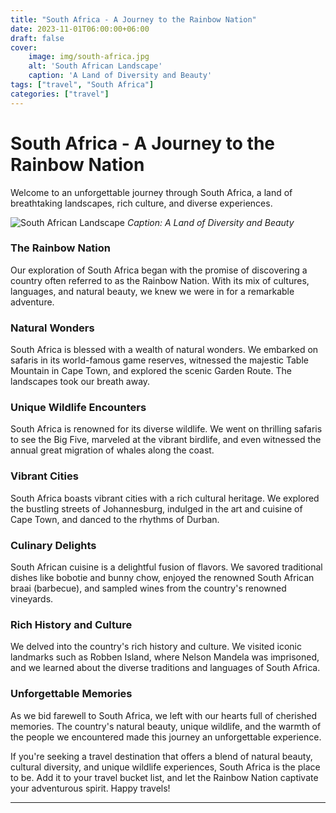```yaml
---
title: "South Africa - A Journey to the Rainbow Nation"
date: 2023-11-01T06:00:00+06:00
draft: false
cover:
    image: img/south-africa.jpg
    alt: 'South African Landscape'
    caption: 'A Land of Diversity and Beauty'
tags: ["travel", "South Africa"]
categories: ["travel"]
---
```


# South Africa - A Journey to the Rainbow Nation

Welcome to an unforgettable journey through South Africa, a land of breathtaking landscapes, rich culture, and diverse experiences.

![South African Landscape](img/south-africa.jpg)
*Caption: A Land of Diversity and Beauty*

### The Rainbow Nation

Our exploration of South Africa began with the promise of discovering a country often referred to as the Rainbow Nation. With its mix of cultures, languages, and natural beauty, we knew we were in for a remarkable adventure.

### Natural Wonders

South Africa is blessed with a wealth of natural wonders. We embarked on safaris in its world-famous game reserves, witnessed the majestic Table Mountain in Cape Town, and explored the scenic Garden Route. The landscapes took our breath away.

### Unique Wildlife Encounters

South Africa is renowned for its diverse wildlife. We went on thrilling safaris to see the Big Five, marveled at the vibrant birdlife, and even witnessed the annual great migration of whales along the coast.

### Vibrant Cities

South Africa boasts vibrant cities with a rich cultural heritage. We explored the bustling streets of Johannesburg, indulged in the art and cuisine of Cape Town, and danced to the rhythms of Durban.

### Culinary Delights

South African cuisine is a delightful fusion of flavors. We savored traditional dishes like bobotie and bunny chow, enjoyed the renowned South African braai (barbecue), and sampled wines from the country's renowned vineyards.

### Rich History and Culture

We delved into the country's rich history and culture. We visited iconic landmarks such as Robben Island, where Nelson Mandela was imprisoned, and we learned about the diverse traditions and languages of South Africa.

### Unforgettable Memories

As we bid farewell to South Africa, we left with our hearts full of cherished memories. The country's natural beauty, unique wildlife, and the warmth of the people we encountered made this journey an unforgettable experience.

If you're seeking a travel destination that offers a blend of natural beauty, cultural diversity, and unique wildlife experiences, South Africa is the place to be. Add it to your travel bucket list, and let the Rainbow Nation captivate your adventurous spirit. Happy travels!

---
